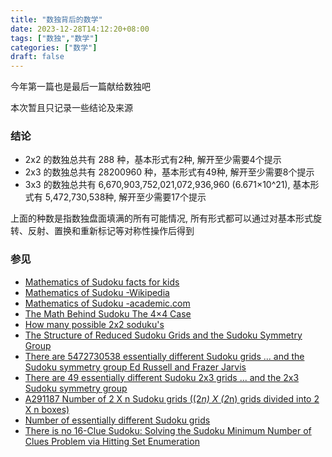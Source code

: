 ```yaml
---
title: "数独背后的数学"
date: 2023-12-28T14:12:20+08:00
tags: ["数独","数学"]
categories: ["数学"]
draft: false
---
```

今年第一篇也是最后一篇献给数独吧<!--more-->

本次暂且只记录一些结论及来源

### 结论
* 2x2 的数独总共有 288 种，基本形式有2种, 解开至少需要4个提示
* 2x3 的数独总共有 28200960 种，基本形式有49种, 解开至少需要8个提示
* 3x3 的数独总共有 6,670,903,752,021,072,936,960 (6.671×10^21), 基本形式有 5,472,730,538种, 解开至少需要17个提示

上面的种数是指数独盘面填满的所有可能情况, 所有形式都可以通过对基本形式旋转、反射、置换和重新标记等对称性操作后得到

### 参见

* [Mathematics of Sudoku facts for kids](https://kids.kiddle.co/Mathematics_of_Sudoku)
* [Mathematics of Sudoku -Wikipedia](https://en.wikipedia.org/wiki/Mathematics_of_Sudoku)
* [Mathematics of Sudoku -academic.com](https://en-academic.com/dic.nsf/enwiki/1368721)
* [The Math Behind Sudoku
The 4×4 Case](https://pi.math.cornell.edu/~mec/Summer2009/Mahmood/Four.html)
* [
How many possible 2x2 soduku's](http://programmers.enjoysudoku.com/www.setbb.com/sudoku/viewtopic41e5.html?t=882&mforum=sudoku)
* [
The Structure of Reduced Sudoku Grids and the Sudoku Symmetry Group](https://downloads.hindawi.com/journals/ijct/2012/760310.pdf)
* [There are 5472730538 essentially different Sudoku grids
... and the Sudoku symmetry group
Ed Russell and Frazer Jarvis](https://archive.is/VpOW7)
* [There are 49 essentially different Sudoku 2x3 grids
... and the 2x3 Sudoku symmetry group](https://archive.is/2012.07.20-061559/http://www.afjarvis.staff.shef.ac.uk/sudoku/sud23gp.html#selection-13.13-13.14)
* [A291187		Number of 2 X n Sudoku grids ((2*n) X (2*n) grids divided into 2 X n boxes)](https://oeis.org/A291187)
* [Number of essentially different Sudoku grids](http://forum.enjoysudoku.com/number-of-essentially-different-sudoku-grids-t4281.html)
* [There is no 16-Clue Sudoku: Solving the Sudoku Minimum
Number of Clues Problem via Hitting Set Enumeration](https://arxiv.org/pdf/1201.0749.pdf)